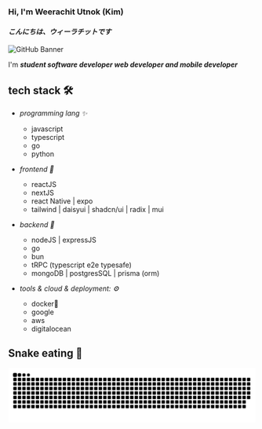 <h3>Hi, I'm Weerachit Utnok (Kim)</h3>
<h4><strong><i>こんにちは、ウィーラチットです</i></strong></h4>

<!--- ------------------------------------------------------------------------------------------------------------------------------------------------------ -->
<!--- -- Custom Designed Banner ---------------------------------------------------------------------------------------------------------------------------- -->
<!--- ------------------------------------------------------------------------------------------------------------------------------------------------------ -->

![GitHub Banner](https://cdn.discordapp.com/attachments/1170930015257497640/1172023044420673607/3d068af010ecf2aefdc728afde29967c_1.gif?ex=655ece84&is=654c5984&hm=b326f6ef099791f670be563b8c3fb72ef55ad1de4afb023720e7eb702650dae6&)

<!--- ------------------------------------------------------------------------------------------------------------------------------------------------------ -->
<!--- -- Visitor Badge + Links ----------------------------------------------------------------------------------------------------------------------------- -->
<!--- ------------------------------------------------------------------------------------------------------------------------------------------------------ -->

<p>
  I'm <strong><i>student software developer web developer and mobile developer</i></strong>
</p>


## tech stack 🛠
 
 - *programming lang ✨*
	 - javascript
	 - typescript
	 - go
   - python 

 - *frontend 🎨*
	 - reactJS
	 - nextJS
 	 - react Native | expo 
	 - tailwind | daisyui | shadcn/ui | radix | mui
	 
 - *backend 👀*
	 - nodeJS | expressJS
	 - go
   - bun
   - tRPC (typescript e2e typesafe)
   - mongoDB | postgresSQL | prisma (orm)  


- *tools & cloud & deployment: ⚙️*
	 - docker🐳
   - google
   - aws
   - digitalocean


## Snake eating 🐍
![github-contribution-grid-snake](https://raw.githubusercontent.com/platane/platane/output/github-contribution-grid-snake-dark.svg)


